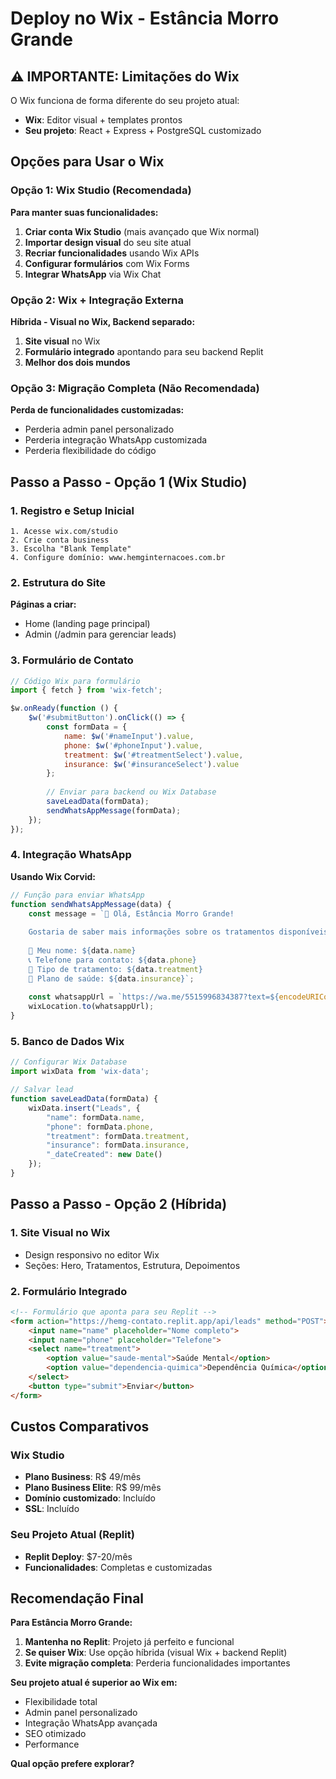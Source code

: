 # Deploy no Wix - Estância Morro Grande

## ⚠️ IMPORTANTE: Limitações do Wix

O Wix funciona de forma diferente do seu projeto atual:
- **Wix**: Editor visual + templates prontos
- **Seu projeto**: React + Express + PostgreSQL customizado

## Opções para Usar o Wix

### Opção 1: Wix Studio (Recomendada)
**Para manter suas funcionalidades:**

1. **Criar conta Wix Studio** (mais avançado que Wix normal)
2. **Importar design visual** do seu site atual
3. **Recriar funcionalidades** usando Wix APIs
4. **Configurar formulários** com Wix Forms
5. **Integrar WhatsApp** via Wix Chat

### Opção 2: Wix + Integração Externa
**Híbrida - Visual no Wix, Backend separado:**

1. **Site visual** no Wix
2. **Formulário integrado** apontando para seu backend Replit
3. **Melhor dos dois mundos**

### Opção 3: Migração Completa (Não Recomendada)
**Perda de funcionalidades customizadas:**
- Perderia admin panel personalizado
- Perderia integração WhatsApp customizada
- Perderia flexibilidade do código

## Passo a Passo - Opção 1 (Wix Studio)

### 1. Registro e Setup Inicial
```
1. Acesse wix.com/studio
2. Crie conta business
3. Escolha "Blank Template" 
4. Configure domínio: www.hemginternacoes.com.br
```

### 2. Estrutura do Site
**Páginas a criar:**
- Home (landing page principal)
- Admin (/admin para gerenciar leads)

### 3. Formulário de Contato
```javascript
// Código Wix para formulário
import { fetch } from 'wix-fetch';

$w.onReady(function () {
    $w('#submitButton').onClick(() => {
        const formData = {
            name: $w('#nameInput').value,
            phone: $w('#phoneInput').value,
            treatment: $w('#treatmentSelect').value,
            insurance: $w('#insuranceSelect').value
        };
        
        // Enviar para backend ou Wix Database
        saveLeadData(formData);
        sendWhatsAppMessage(formData);
    });
});
```

### 4. Integração WhatsApp
**Usando Wix Corvid:**
```javascript
// Função para enviar WhatsApp
function sendWhatsAppMessage(data) {
    const message = `🌿 Olá, Estância Morro Grande!
    
    Gostaria de saber mais informações sobre os tratamentos disponíveis.
    
    👤 Meu nome: ${data.name}
    📞 Telefone para contato: ${data.phone}
    💊 Tipo de tratamento: ${data.treatment}
    🏥 Plano de saúde: ${data.insurance}`;
    
    const whatsappUrl = `https://wa.me/5515996834387?text=${encodeURIComponent(message)}`;
    wixLocation.to(whatsappUrl);
}
```

### 5. Banco de Dados Wix
```javascript
// Configurar Wix Database
import wixData from 'wix-data';

// Salvar lead
function saveLeadData(formData) {
    wixData.insert("Leads", {
        "name": formData.name,
        "phone": formData.phone,
        "treatment": formData.treatment,
        "insurance": formData.insurance,
        "_dateCreated": new Date()
    });
}
```

## Passo a Passo - Opção 2 (Híbrida)

### 1. Site Visual no Wix
- Design responsivo no editor Wix
- Seções: Hero, Tratamentos, Estrutura, Depoimentos

### 2. Formulário Integrado
```html
<!-- Formulário que aponta para seu Replit -->
<form action="https://hemg-contato.replit.app/api/leads" method="POST">
    <input name="name" placeholder="Nome completo">
    <input name="phone" placeholder="Telefone">
    <select name="treatment">
        <option value="saude-mental">Saúde Mental</option>
        <option value="dependencia-quimica">Dependência Química</option>
    </select>
    <button type="submit">Enviar</button>
</form>
```

## Custos Comparativos

### Wix Studio
- **Plano Business**: R$ 49/mês
- **Plano Business Elite**: R$ 99/mês
- **Domínio customizado**: Incluído
- **SSL**: Incluído

### Seu Projeto Atual (Replit)
- **Replit Deploy**: $7-20/mês
- **Funcionalidades**: Completas e customizadas

## Recomendação Final

**Para Estância Morro Grande:**
1. **Mantenha no Replit**: Projeto já perfeito e funcional
2. **Se quiser Wix**: Use opção híbrida (visual Wix + backend Replit)
3. **Evite migração completa**: Perderia funcionalidades importantes

**Seu projeto atual é superior ao Wix em:**
- Flexibilidade total
- Admin panel personalizado
- Integração WhatsApp avançada
- SEO otimizado
- Performance

**Qual opção prefere explorar?**